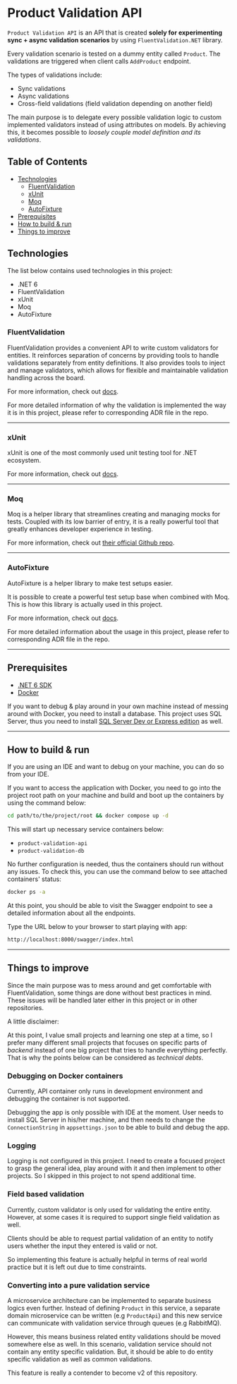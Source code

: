 # Product Validation API

`Product Validation API` is an API that is created **solely for experimenting sync + async validation scenarios** by using `FluentValidation.NET` library.

Every validation scenario is tested on a dummy entity called `Product`. The validations are triggered when client calls `AddProduct` endpoint. 

The types of validations include:
- Sync validations
- Async validations
- Cross-field validations (field validation depending on another field)

The main purpose is to delegate every possible validation logic to custom implemented validators instead of using attributes on models. By achieving this, it becomes possible to *loosely couple model definition and its validations*.

## Table of Contents

- [Technologies](#technologies)
    - [FluentValidation](#fluent-validation)
    - [xUnit](#xunit)
    - [Moq](#moq)
    - [AutoFixture](#auto-fixture)
- [Prerequisites](#prerequisites)
- [How to build & run](#how-to-build-run)
- [Things to improve](#things-to-improve)


## <a name="technologies"></a> Technologies

The list below contains used technologies in this project:

- .NET 6
- FluentValidation
- xUnit
- Moq
- AutoFixture

### <a name="fluent-validation"></a> FluentValidation

FluentValidation provides a convenient API to write custom validators for entities. It reinforces separation of concerns by providing tools to handle validations separately from entity definitions. It also provides tools to inject and manage validators, which allows for flexible and maintainable validation handling across the board.

For more information, check out [docs](https://docs.fluentvalidation.net/en/latest/).

For more detailed information of why the validation is implemented the way it is in this project, please refer to corresponding ADR file in the repo.

<hr>

### <a name="x-unit"></a> xUnit

xUnit is one of the most commonly used unit testing tool for .NET ecosystem.

For more information, check out [docs](https://xunit.net/#documentation).

<hr>

### <a name="moq"></a> Moq

Moq is a helper library that streamlines creating and managing mocks for tests. Coupled with its low barrier of entry, it is a really powerful tool that greatly enhances developer experience in testing.

For more information, check out [their official Github repo](https://github.com/moq/moq4).

<hr>

### <a name="auto-fixture"></a> AutoFixture

AutoFixture is a helper library to make test setups easier.

It is possible to create a powerful test setup base when combined with Moq. This is how this library is actually used in this project.

For more information, check out [docs](https://autofixture.github.io/docs/quick-start/#).

For more detailed information about the usage in this project, please refer to corresponding ADR file in the repo.

<hr>

## <a name="prerequisites"></a> Prerequisites

- [.NET 6 SDK](https://dotnet.microsoft.com/en-us/download)
- [Docker](https://docs.docker.com/get-docker/)

If you want to debug & play around in your own machine instead of messing around with Docker, you need to install a database. This project uses SQL Server, thus you need to install [SQL Server Dev or Express edition](https://www.microsoft.com/en-us/sql-server/sql-server-downloads) as well.

<hr>

## <a name="how-to-build-run"></a> How to build & run

If you are using an IDE and want to debug on your machine, you can do so from your IDE.

If you want to access the application with Docker, you need to go into the project root path on your machine and build and boot up the containers by using the command below:

```bash
cd path/to/the/project/root && docker compose up -d
```

This will start up necessary service containers below:

- `product-validation-api`
- `product-validation-db`

No further configuration is needed, thus the containers should run without any issues. To check this, you can use the command below to see attached containers' status:

```bash
docker ps -a
```

At this point, you should be able to visit the Swagger endpoint to see a detailed information about all the endpoints.

Type the URL below to your browser to start playing with app:

```bash
http://localhost:8000/swagger/index.html
```

<hr>

## <a name="things-to-improve"></a> Things to improve

Since the main purpose was to mess around and get comfortable with FluentValidation, some things are done without best practices in mind. These issues will be handled later either in this project or in other repositories.

A little disclaimer: 

At this point, I value small projects and learning one step at a time, so I prefer many different small projects that focuses on specific parts of *backend* instead of one big project that tries to handle everything perfectly. That is why the points below can be considered as *technical debts*.

### Debugging on Docker containers

Currently, API container only runs in development environment and debugging the container is not supported.

Debugging the app is only possible with IDE at the moment. User needs to install SQL Server in his/her machine, and then needs to change the `ConnectionString` in `appsettings.json` to be able to build and debug the app.

### Logging

Logging is not configured in this project. I need to create a focused project to grasp the general idea, play around with it and then implement to other projects. So I skipped in this project to not spend additional time.

### Field based validation

Currently, custom validator is only used for validating the entire entity. However, at some cases it is required to support single field validation as well.

Clients should be able to request partial validation of an entity to notify users whether the input they entered is valid or not.

So implementing this feature is actually helpful in terms of real world practice but it is left out due to time constraints.

### Converting into a pure validation service

A microservice architecture can be implemented to separate business logics even further.
Instead of defining `Product` in this service, a separate domain microservice can be written (e.g `ProductApi`) and this new service can communicate with validation service through queues (e.g RabbitMQ). 

However, this means business related entity validations should be moved somewhere else as well. In this scenario, validation service should not contain any entity specific validation. But, it should be able to do entity specific validation as well as common validations.

This feature is really a contender to become v2 of this repository.
